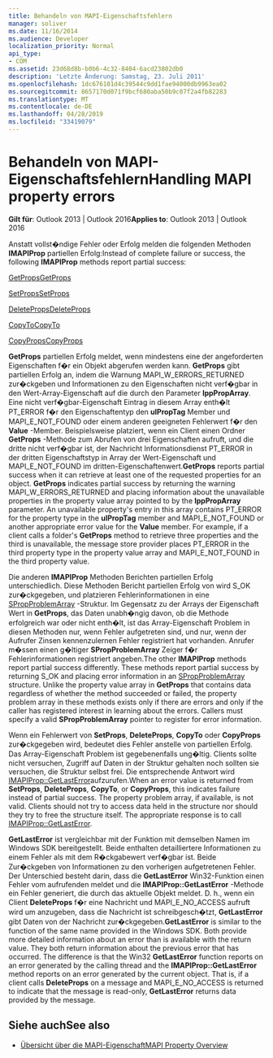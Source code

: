 ```yaml
---
title: Behandeln von MAPI-Eigenschaftsfehlern
manager: soliver
ms.date: 11/16/2014
ms.audience: Developer
localization_priority: Normal
api_type:
- COM
ms.assetid: 23d68d8b-b0b6-4c32-8404-6acd23802db0
description: 'Letzte Änderung: Samstag, 23. Juli 2011'
ms.openlocfilehash: 1dc676101d4c39544c9dd1fae94000db9963ea02
ms.sourcegitcommit: 8657170d071f9bcf680aba50b9c07f2a4fb82283
ms.translationtype: MT
ms.contentlocale: de-DE
ms.lasthandoff: 04/28/2019
ms.locfileid: "33419079"
---
```

# <a name="handling-mapi-property-errors"></a><span data-ttu-id="58550-103">Behandeln von MAPI-Eigenschaftsfehlern</span><span class="sxs-lookup"><span data-stu-id="58550-103">Handling MAPI property errors</span></span>

<span data-ttu-id="58550-104">**Gilt für**: Outlook 2013 | Outlook 2016</span><span class="sxs-lookup"><span data-stu-id="58550-104">**Applies to**: Outlook 2013 | Outlook 2016</span></span> 
  
<span data-ttu-id="58550-105">Anstatt vollst�ndige Fehler oder Erfolg melden die folgenden Methoden **IMAPIProp** partiellen Erfolg:</span><span class="sxs-lookup"><span data-stu-id="58550-105">Instead of complete failure or success, the following **IMAPIProp** methods report partial success:</span></span> 
  
[<span data-ttu-id="58550-106">GetProps</span><span class="sxs-lookup"><span data-stu-id="58550-106">GetProps</span></span>](imapiprop-getprops.md)
  
[<span data-ttu-id="58550-107">SetProps</span><span class="sxs-lookup"><span data-stu-id="58550-107">SetProps</span></span>](imapiprop-setprops.md)
  
[<span data-ttu-id="58550-108">DeleteProps</span><span class="sxs-lookup"><span data-stu-id="58550-108">DeleteProps</span></span>](imapiprop-deleteprops.md)
  
[<span data-ttu-id="58550-109">CopyTo</span><span class="sxs-lookup"><span data-stu-id="58550-109">CopyTo</span></span>](imapiprop-copyto.md)
  
[<span data-ttu-id="58550-110">CopyProps</span><span class="sxs-lookup"><span data-stu-id="58550-110">CopyProps</span></span>](imapiprop-copyprops.md)
  
<span data-ttu-id="58550-p101">**GetProps** partiellen Erfolg meldet, wenn mindestens eine der angeforderten Eigenschaften f�r ein Objekt abgerufen werden kann. **GetProps** gibt partiellen Erfolg an, indem die Warnung MAPI_W_ERRORS_RETURNED zur�ckgeben und Informationen zu den Eigenschaften nicht verf�gbar in den Wert-Array-Eigenschaft auf die durch den Parameter **lppPropArray**. Eine nicht verf�gbar-Eigenschaft Eintrag in diesem Array enth�lt PT_ERROR f�r den Eigenschaftentyp den **ulPropTag** Member und MAPI_E_NOT_FOUND oder einem anderen geeigneten Fehlerwert f�r den **Value** -Member. Beispielsweise platziert, wenn ein Client einen Ordner **GetProps** -Methode zum Abrufen von drei Eigenschaften aufruft, und die dritte nicht verf�gbar ist, der Nachricht Informationsdienst PT_ERROR in der dritten Eigenschaftstyp in Array der Wert-Eigenschaft und MAPI_E_NOT_FOUND im dritten-Eigenschaftenwert.</span><span class="sxs-lookup"><span data-stu-id="58550-p101">**GetProps** reports partial success when it can retrieve at least one of the requested properties for an object. **GetProps** indicates partial success by returning the warning MAPI_W_ERRORS_RETURNED and placing information about the unavailable properties in the property value array pointed to by the **lppPropArray** parameter. An unavailable property's entry in this array contains PT_ERROR for the property type in the **ulPropTag** member and MAPI_E_NOT_FOUND or another appropriate error value for the **Value** member. For example, if a client calls a folder's **GetProps** method to retrieve three properties and the third is unavailable, the message store provider places PT_ERROR in the third property type in the property value array and MAPI_E_NOT_FOUND in the third property value.</span></span> 
  
<span data-ttu-id="58550-p102">Die anderen **IMAPIProp** Methoden Berichten partiellen Erfolg unterschiedlich. Diese Methoden Bericht partiellen Erfolg von wird S_OK zur�ckgegeben, und platzieren Fehlerinformationen in eine [SPropProblemArray](spropproblemarray.md) -Struktur. Im Gegensatz zu der Arrays der Eigenschaft Wert in **GetProps**, das Daten unabh�ngig davon, ob die Methode erfolgreich war oder nicht enth�lt, ist das Array-Eigenschaft Problem in diesen Methoden nur, wenn Fehler aufgetreten sind, und nur, wenn der Aufrufer Zinsen kennenzulernen Fehler registriert hat vorhanden. Anrufer m�ssen einen g�ltiger **SPropProblemArray** Zeiger f�r Fehlerinformationen registriert angeben.</span><span class="sxs-lookup"><span data-stu-id="58550-p102">The other **IMAPIProp** methods report partial success differently. These methods report partial success by returning S_OK and placing error information in an [SPropProblemArray](spropproblemarray.md) structure. Unlike the property value array in **GetProps** that contains data regardless of whether the method succeeded or failed, the property problem array in these methods exists only if there are errors and only if the caller has registered interest in learning about the errors. Callers must specify a valid **SPropProblemArray** pointer to register for error information.</span></span> 
  
<span data-ttu-id="58550-p103">Wenn ein Fehlerwert von **SetProps**, **DeleteProps**, **CopyTo** oder **CopyProps** zur�ckgegeben wird, bedeutet dies Fehler anstelle von partiellen Erfolg. Das Array-Eigenschaft Problem ist gegebenenfalls ung�ltig. Clients sollte nicht versuchen, Zugriff auf Daten in der Struktur gehalten noch sollten sie versuchen, die Struktur selbst frei. Die entsprechende Antwort wird [IMAPIProp::GetLastError](imapiprop-getlasterror.md)aufzurufen.</span><span class="sxs-lookup"><span data-stu-id="58550-p103">When an error value is returned from **SetProps**, **DeleteProps**, **CopyTo**, or **CopyProps**, this indicates failure instead of partial success. The property problem array, if available, is not valid. Clients should not try to access data held in the structure nor should they try to free the structure itself. The appropriate response is to call [IMAPIProp::GetLastError](imapiprop-getlasterror.md).</span></span> 
  
<span data-ttu-id="58550-p104">**GetLastError** ist vergleichbar mit der Funktion mit demselben Namen im Windows SDK bereitgestellt. Beide enthalten detailliertere Informationen zu einem Fehler als mit dem R�ckgabewert verf�gbar ist. Beide Zur�ckgeben von Informationen zu den vorherigen aufgetretenen Fehler. Der Unterschied besteht darin, dass die **GetLastError** Win32-Funktion einen Fehler vom aufrufenden meldet und die **IMAPIProp::GetLastError** -Methode ein Fehler generiert, die durch das aktuelle Objekt meldet. D. h., wenn ein Client **DeleteProps** f�r eine Nachricht und MAPI_E_NO_ACCESS aufruft wird um anzugeben, dass die Nachricht ist schreibgesch�tzt, **GetLastError** gibt Daten von der Nachricht zur�ckgegeben.</span><span class="sxs-lookup"><span data-stu-id="58550-p104">**GetLastError** is similar to the function of the same name provided in the Windows SDK. Both provide more detailed information about an error than is available with the return value. They both return information about the previous error that has occurred. The difference is that the Win32 **GetLastError** function reports on an error generated by the calling thread and the **IMAPIProp::GetLastError** method reports on an error generated by the current object. That is, if a client calls **DeleteProps** on a message and MAPI_E_NO_ACCESS is returned to indicate that the message is read-only, **GetLastError** returns data provided by the message.</span></span> 
  
## <a name="see-also"></a><span data-ttu-id="58550-128">Siehe auch</span><span class="sxs-lookup"><span data-stu-id="58550-128">See also</span></span>

- [<span data-ttu-id="58550-129">Übersicht über die MAPI-Eigenschaft</span><span class="sxs-lookup"><span data-stu-id="58550-129">MAPI Property Overview</span></span>](mapi-property-overview.md)

